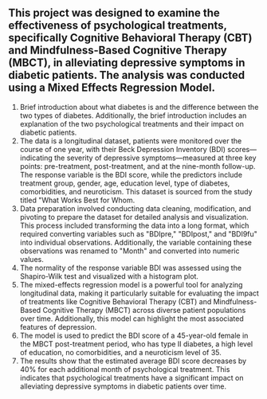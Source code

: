 ## This project was designed to examine the effectiveness of psychological treatments, specifically Cognitive Behavioral Therapy (CBT) and Mindfulness-Based Cognitive Therapy (MBCT), in alleviating depressive symptoms in diabetic patients. The analysis was conducted using a Mixed Effects Regression Model.
1. Brief introduction about what diabetes is and the difference between the two types of diabetes. Additionally, the brief introduction includes an explanation of the two psychological treatments and their impact on diabetic patients.
2. The data is a longitudinal dataset, patients were monitored over the course of one year, with their Beck Depression Inventory (BDI) scores—indicating the severity of depressive symptoms—measured at three key points: pre-treatment, post-treatment, and at the nine-month follow-up. The response variable is the BDI score, while the predictors include treatment group, gender, age, education level, type of diabetes, comorbidities, and neuroticism. This dataset is sourced from the study titled "What Works Best for Whom.
3. Data preparation involved conducting data cleaning, modification, and pivoting to prepare the dataset for detailed analysis and visualization. This process included transforming the data into a long format, which required converting variables such as "BDIpre," "BDIpost," and "BDI9fu" into individual observations. Additionally, the variable containing these observations was renamed to "Month" and converted into numeric values.
4. The normality of the response variable BDI was assessed using the Shapiro-Wilk test and visualized with a histogram plot.
5. The mixed-effects regression model is a powerful tool for analyzing longitudinal data, making it particularly suitable for evaluating the impact of treatments like Cognitive Behavioral Therapy (CBT) and Mindfulness-Based Cognitive Therapy (MBCT) across diverse patient populations over time. Additionally, this model can highlight the most associated features of depression.
6. The model is used to predict the BDI score of a 45-year-old female in the MBCT post-treatment period, who has type II diabetes, a high level of education, no comorbidities, and a neuroticism level of 35. 
7. The results show that the estimated average BDI score decreases by 40% for each additional month of psychological treatment. This indicates that psychological treatments have a significant impact on alleviating depressive symptoms in diabetic patients over time.
